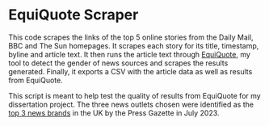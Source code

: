 # EquiQuote Scraper

This code scrapes the links of the top 5 online stories from the Daily Mail, BBC and The Sun homepages. It scrapes each story for its title, timestamp, byline and article text. It then runs the article text through [EquiQuote](https://github.com/mawrxyz/source-gender-tool/), my tool to detect the gender of news sources and scrapes the results generated. Finally, it exports a CSV with the article data as well as results from EquiQuote. 

This script is meant to help test the quality of results from EquiQuote for my dissertation project. The three news outlets chosen were identified as the [top 3 news brands](https://pressgazette.co.uk/media-audience-and-business-data/media_metrics/most-popular-websites-news-uk-monthly-2/) in the UK by the Press Gazette in July 2023.